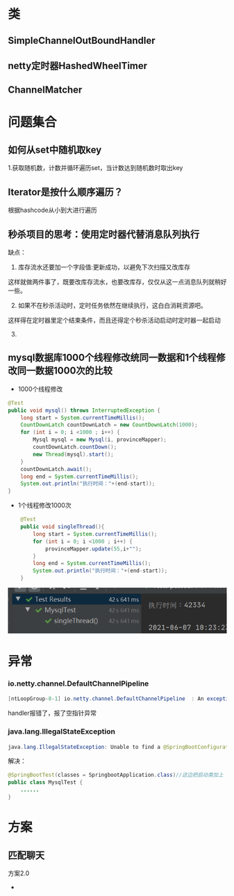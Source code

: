 # 类

## SimpleChannelOutBoundHandler



## netty定时器HashedWheelTimer



## ChannelMatcher





# 问题集合

## 如何从set中随机取key

1.获取随机数，计数并循环遍历set，当计数达到随机数时取出key



## Iterator是按什么顺序遍历？

根据hashcode从小到大进行遍历

## 秒杀项目的思考：使用定时器代替消息队列执行

缺点：

1. 库存流水还要加一个字段值:更新成功，以避免下次扫描又改库存

这样就做两件事了，既要改库存流水，也要改库存，仅仅从这一点消息队列就稍好一些。

2. 如果不在秒杀活动时，定时任务依然在继续执行，这白白消耗资源吧。

这样得在定时器里定个结束条件，而且还得定个秒杀活动启动时定时器一起启动

3. 

## mysql数据库1000个线程修改统同一数据和1个线程修改同一数据1000次的比较

* 1000个线程修改

```java
@Test
public void mysql() throws InterruptedException {
    long start = System.currentTimeMillis();
    CountDownLatch countDownLatch = new CountDownLatch(1000);
    for (int i = 0; i <1000 ; i++) {
        Mysql mysql = new Mysql(i, provinceMapper);
        countDownLatch.countDown();
        new Thread(mysql).start();
    }
    countDownLatch.await();
    long end = System.currentTimeMillis();
    System.out.println("执行时间："+(end-start));
}
```



* 1个线程修改1000次

```java
    @Test
    public void singleThread(){
        long start = System.currentTimeMillis();
        for (int i = 0; i <1000 ; i++) {
            provinceMapper.update(55,i+"");
        }
        long end = System.currentTimeMillis();
        System.out.println("执行时间："+(end-start));
    }

```

![image-20210607102352434](2021-6-7学习笔记.assets/image-20210607102352434.png)



# 异常

###  io.netty.channel.DefaultChannelPipeline

```java
[ntLoopGroup-8-1] io.netty.channel.DefaultChannelPipeline  : An exceptionCaught() event was fired, and it reached at the tail of the pipeline. It usually means the last handler in the pipeline did not handle the exception.
```

handler报错了，报了空指针异常



### java.lang.IllegalStateException

```java
java.lang.IllegalStateException: Unable to find a @SpringBootConfiguration, you need to use @ContextConfiguration or @SpringBootTest(classes=...) with your test

```

解决：

```java
@SpringBootTest(classes = SpringbootApplication.class)//这边把启动类加上
public class MysqlTest {
	......
}
```



# 方案

## 匹配聊天

方案2.0

* 